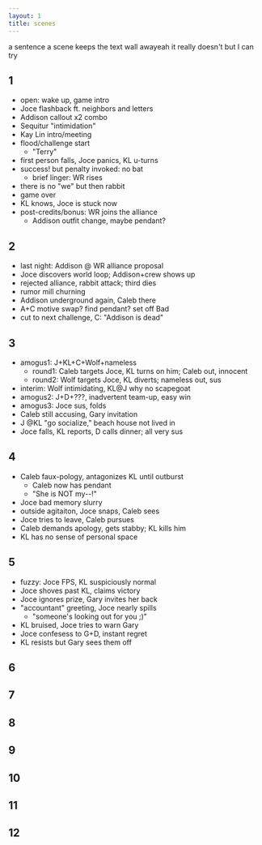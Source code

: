 ```yaml
---
layout: 1
title: scenes
---
```

a sentence a scene keeps the text wall awayeah it really doesn't but I can try

## 1
- open: wake up, game intro
- Joce flashback ft. neighbors and letters
- Addison callout x2 combo
- Sequitur "intimidation"
- Kay Lin intro/meeting
- flood/challenge start
	- "Terry"
- first person falls, Joce panics, KL u-turns
- success! but penalty invoked: no bat
	- brief linger: WR rises
- there is no "we" but then rabbit
- game over
- KL knows, Joce is stuck now
- post-credits/bonus: WR joins the alliance
	- Addison outfit change, maybe pendant?

## 2
- last night: Addison @ WR alliance proposal
- Joce discovers world loop; Addison+crew shows up
- rejected alliance, rabbit attack; third dies
- rumor mill churning
- Addison underground again, Caleb there
- A+C motive swap? find pendant? set off Bad
- cut to next challenge, C: "Addison is dead"

## 3
- amogus1: J+KL+C+Wolf+nameless
	- round1: Caleb targets Joce, KL turns on him; Caleb out, innocent
	- round2: Wolf targets Joce, KL diverts; nameless out, sus
- interim: Wolf intimidating, KL@J why no scapegoat
- amogus2: J+D+???, inadvertent team-up, easy win
- amogus3: Joce sus, folds
- Caleb still accusing, Gary invitation
- J @KL "go socialize," beach house not lived in
- Joce falls, KL reports, D calls dinner; all very sus

## 4
- Caleb faux-pology, antagonizes KL until outburst
	- Caleb now has pendant
	- "She is NOT my--!"
- Joce bad memory slurry
- outside agitaiton, Joce snaps, Caleb sees
- Joce tries to leave, Caleb pursues
- Caleb demands apology, gets stabby; KL kills him
- KL has no sense of personal space

## 5
- fuzzy: Joce FPS, KL suspiciously normal
- Joce shoves past KL, claims victory
- Joce ignores prize, Gary invites her back
- "accountant" greeting, Joce nearly spills
	- "someone's looking out for you ;)"
- KL bruised, Joce tries to warn Gary
- Joce confesess to G+D, instant regret
- KL resists but Gary sees them off

## 6

## 7

## 8

## 9

## 10

## 11

## 12